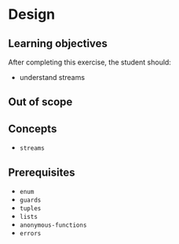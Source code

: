 # Design

## Learning objectives

After completing this exercise, the student should:

- understand streams

## Out of scope

## Concepts

- `streams`

## Prerequisites

- `enum`
- `guards`
- `tuples`
- `lists`
- `anonymous-functions`
- `errors`
